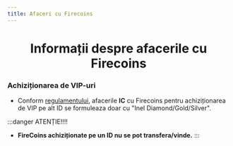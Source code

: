 ```yaml
---
title: Afaceri cu Firecoins
---
```


# <span class="title-font"><center>Informații despre afacerile cu Firecoins</center></span>

### <span class="header-font">Achiziționarea de VIP-uri</span>

- Conform [regulamentului](/informatii/regulamentgeneral), afacerile **IC** cu Firecoins pentru achiziționarea de VIP pe alt ID se formuleaza doar cu "Inel Diamond/Gold/Silver".

:::danger ATENȚIE!!!!

- **FireCoins achiziționate pe un ID nu se pot transfera/vinde.**
:::